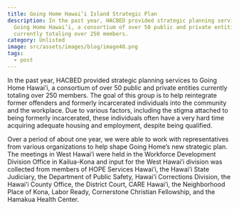 ```yaml
---
title: Going Home Hawai’i Island Strategic Plan
description: In the past year, HACBED provided strategic planning services to
  Going Home Hawai’i, a consortium of over 50 public and private entities
  currently totaling over 250 members.
category: Unlisted
image: src/assets/images/blog/image48.png
tags:
  - post
---
```

In the past year, HACBED provided strategic planning services to Going Home Hawai’i, a consortium of over 50 public and private entities currently totaling over 250 members. The goal of this group is to help reintegrate former offenders and formerly incarcerated individuals into the community and the workplace. Due to various factors, including the stigma attached to being formerly incarcerated, these individuals often have a very hard time acquiring adequate housing and employment, despite being qualified.

Over a period of about one year, we were able to work with representatives from various organizations to help shape Going Home’s new strategic plan. The meetings in West Hawai’i were held in the Workforce Development Division Office in Kailua-Kona and input for the West Hawai’i division was collected from members of HOPE Services Hawai’i, the Hawai’i State Judiciary, the Department of Public Safety, Hawai’i Corrections Division, the Hawai’i County Office, the District Court, CARE Hawai’i, the Neighborhood Place of Kona, Labor Ready, Cornerstone Christian Fellowship, and the Hamakua Health Center.
